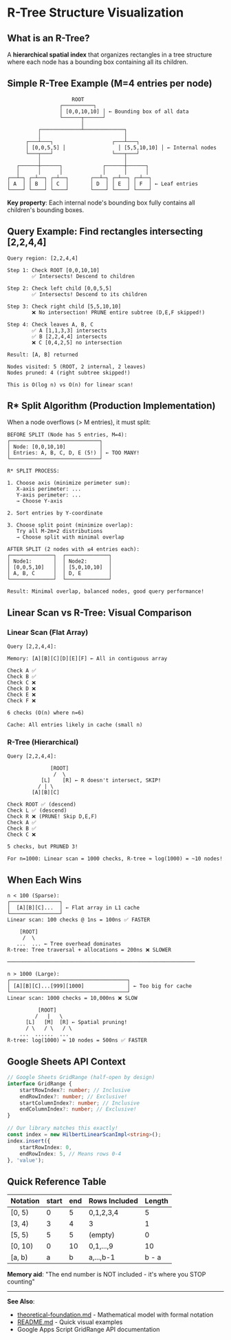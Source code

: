 # R-Tree Structure Visualization

## What is an R-Tree?

A **hierarchical spatial index** that organizes rectangles in a tree structure where each node has a bounding box containing all its children.

## Simple R-Tree Example (M=4 entries per node)

```
                     ROOT
                 ┌──────────┐
                 │ [0,0,10,10] │ ← Bounding box of all data
                 └──────┬──────┘
                        │
          ┌─────────────┴─────────────┐
          │                           │
      ┌───┴───┐                   ┌───┴───┐
      │ [0,0,5,5] │                 │ [5,5,10,10] │ ← Internal nodes
      └───┬───┘                   └───┬───┘
          │                           │
   ┌──────┼──────┐             ┌──────┼──────┐
   │      │      │             │      │      │
┌──┴─┐ ┌─┴──┐ ┌─┴──┐       ┌──┴─┐ ┌─┴──┐ ┌─┴──┐
│ A  │ │ B  │ │ C  │       │ D  │ │ E  │ │ F  │ ← Leaf entries
└────┘ └────┘ └────┘       └────┘ └────┘ └────┘
```

**Key property**: Each internal node's bounding box fully contains all children's bounding boxes.

## Query Example: Find rectangles intersecting [2,2,4,4]

```
Query region: [2,2,4,4]

Step 1: Check ROOT [0,0,10,10]
        ✅ Intersects! Descend to children

Step 2: Check left child [0,0,5,5]
        ✅ Intersects! Descend to its children

Step 3: Check right child [5,5,10,10]  
        ❌ No intersection! PRUNE entire subtree (D,E,F skipped!)

Step 4: Check leaves A, B, C
        ✅ A [1,1,3,3] intersects
        ✅ B [2,2,4,4] intersects
        ❌ C [0,4,2,5] no intersection

Result: [A, B] returned

Nodes visited: 5 (ROOT, 2 internal, 2 leaves)
Nodes pruned: 4 (right subtree skipped!)

This is O(log n) vs O(n) for linear scan!
```

## R\* Split Algorithm (Production Implementation)

When a node overflows (> M entries), it must split:

```
BEFORE SPLIT (Node has 5 entries, M=4):
┌─────────────────────────────┐
│ Node: [0,0,10,10]           │
│ Entries: A, B, C, D, E (5!) │ ← TOO MANY!
└─────────────────────────────┘

R* SPLIT PROCESS:

1. Choose axis (minimize perimeter sum):
   X-axis perimeter: ...
   Y-axis perimeter: ...
   → Choose Y-axis

2. Sort entries by Y-coordinate

3. Choose split point (minimize overlap):
   Try all M-2m+2 distributions
   → Choose split with minimal overlap

AFTER SPLIT (2 nodes with ≤4 entries each):
┌──────────────┐  ┌──────────────┐
│ Node1:       │  │ Node2:       │
│ [0,0,5,10]   │  │ [5,0,10,10]  │
│ A, B, C      │  │ D, E         │
└──────────────┘  └──────────────┘

Result: Minimal overlap, balanced nodes, good query performance!
```

## Linear Scan vs R-Tree: Visual Comparison

### Linear Scan (Flat Array)

```
Query [2,2,4,4]:

Memory: [A][B][C][D][E][F] ← All in contiguous array

Check A ✅
Check B ✅
Check C ❌
Check D ❌
Check E ❌
Check F ❌

6 checks (O(n) where n=6)

Cache: All entries likely in cache (small n)
```

### R-Tree (Hierarchical)

```
Query [2,2,4,4]:

              [ROOT]
               /  \
           [L]    [R] ← R doesn't intersect, SKIP!
          / | \
        [A][B][C]

Check ROOT ✅ (descend)
Check L ✅ (descend)
Check R ❌ (PRUNE! Skip D,E,F)
Check A ✅
Check B ✅
Check C ❌

5 checks, but PRUNED 3!

For n=1000: Linear scan = 1000 checks, R-tree ≈ log(1000) = ~10 nodes!
```

## When Each Wins

```
n < 100 (Sparse):
┌────────────────┐
│  [A][B][C]...  │ ← Flat array in L1 cache
└────────────────┘
Linear scan: 100 checks @ 1ns = 100ns ✅ FASTER

    [ROOT]
     /  \
   ...  ... ← Tree overhead dominates
R-tree: Tree traversal + allocations = 200ns ❌ SLOWER

─────────────────────────────────────────────────────────────

n > 1000 (Large):
┌──────────────────────────────────────┐
│ [A][B][C]...[999][1000]              │ ← Too big for cache
└──────────────────────────────────────┘
Linear scan: 1000 checks = 10,000ns ❌ SLOW

          [ROOT]
         /   |   \
      [L]   [M]  [R] ← Spatial pruning!
      / \   / \   / \
    ...  ......  ...
R-tree: log(1000) ≈ 10 nodes = 500ns ✅ FASTER
```

## Google Sheets API Context

```typescript
// Google Sheets GridRange (half-open by design)
interface GridRange {
	startRowIndex?: number; // Inclusive
	endRowIndex?: number; // Exclusive!
	startColumnIndex?: number; // Inclusive
	endColumnIndex?: number; // Exclusive!
}

// Our library matches this exactly!
const index = new HilbertLinearScanImpl<string>();
index.insert({
	startRowIndex: 0,
	endRowIndex: 5, // Means rows 0-4
}, 'value');
```

## Quick Reference Table

| Notation | start | end | Rows Included | Length |
| -------- | ----- | --- | ------------- | ------ |
| [0, 5)   | 0     | 5   | 0,1,2,3,4     | 5      |
| [3, 4)   | 3     | 4   | 3             | 1      |
| [5, 5)   | 5     | 5   | (empty)       | 0      |
| [0, 10)  | 0     | 10  | 0,1,...,9     | 10     |
| [a, b)   | a     | b   | a,...,b-1     | b - a  |

**Memory aid**: "The end number is NOT included - it's where you STOP counting"

---

**See Also**:

- [theoretical-foundation.md](../core/theoretical-foundation.md) - Mathematical model with formal notation
- [README.md](../../README.md#coordinate-system) - Quick visual examples
- Google Apps Script GridRange API documentation
